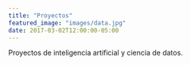 ```yaml
---
title: "Proyectos"
featured_image: "images/data.jpg"
date: 2017-03-02T12:00:00-05:00
---
```


Proyectos de inteligencia artificial y ciencia de datos.
